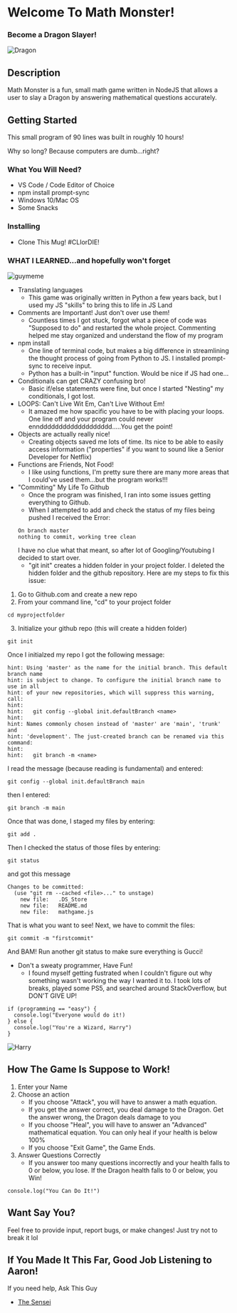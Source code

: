 # Welcome To Math Monster!

### Become a Dragon Slayer!

![Dragon](https://i.ytimg.com/vi/YSejQBtPGZw/hqdefault.jpg)

## Description

Math Monster is a fun, small math game written in NodeJS that allows a user to slay a Dragon by answering mathematical questions accurately. 

## Getting Started

This small program of 90 lines was built in roughly 10 hours!

Why so long? Because computers are dumb...right?

### What You Will Need?

* VS Code / Code Editor of Choice
* npm install prompt-sync
* Windows 10/Mac OS
* Some Snacks

### Installing

* Clone This Mug! #CLIorDIE!

### WHAT I LEARNED...and hopefully won't forget

![guymeme](https://www.adweek.com/wp-content/uploads/2018/07/confused-guy-meme-content-2018-652x367.jpg.webp)

* Translating languages
  * This game was originally written in Python a few years back, but I used my JS "skills" to bring this to life in JS Land
* Comments are Important! Just don't over use them!
  * Countless times I got stuck, forgot what a piece of code was "Supposed to do" and restarted the whole project. Commenting helped me stay organized and understand the flow of my program
* npm install
  * One line of terminal code, but makes a big difference in streamlining the thought process of going from Python to JS. I installed prompt-sync to receive input. 
  * Python has a built-in "input" function. Would be nice if JS had one...
* Conditionals can get CRAZY confusing bro!
  * Basic if/else statements were fine, but once I started "Nesting" my conditionals, I got lost.
* LOOPS: Can't Live Wit Em, Can't Live Without Em!
  * It amazed me how spacific you have to be with placing your loops. One line off and your program could never ennddddddddddddddddddd.....You get the point!
* Objects are actually really nice!
  * Creating objects saved me lots of time. Its nice to be able to easily access information ("properties" if you want to sound like a Senior Developer for Netflix)
* Functions are Friends, Not Food!
  * I like using functions, I'm pretty sure there are many more areas that I could've used them...but the program works!!!
* "Commiting" My Life To Github
  * Once the program was finished, I ran into some issues getting everything to Github. 
  * When I attempted to add and check the status of my files being pushed I received the Error:
  ```
  On branch master
  nothing to commit, working tree clean
  ```
  I have no clue what that meant, so after lot of Googling/Youtubing I decided to start over. 
  * "git init" creates a hidden folder in your project folder. I deleted the hidden folder and the github repository. Here are my steps to fix this issue:
1. Go to Github.com and create a new repo
2. From your command line, "cd" to your project folder
```
cd myprojectfolder
```
3. Initialize your github repo (this will create a hidden folder)
```
git init
```
Once I initialzed my repo I got the following message:
```
hint: Using 'master' as the name for the initial branch. This default branch name
hint: is subject to change. To configure the initial branch name to use in all
hint: of your new repositories, which will suppress this warning, call:
hint: 
hint: 	git config --global init.defaultBranch <name>
hint: 
hint: Names commonly chosen instead of 'master' are 'main', 'trunk' and
hint: 'development'. The just-created branch can be renamed via this command:
hint: 
hint: 	git branch -m <name>
```
I read the message (because reading is fundamental) and entered: 
```
git config --global init.defaultBranch main
```
then I entered: 
```
git branch -m main
```
Once that was done, I staged my files by entering:
```
git add .
```
Then I checked the status of those files by entering:
```
git status
```
and got this message
```
Changes to be committed:
  (use "git rm --cached <file>..." to unstage)
	new file:   .DS_Store
	new file:   README.md
	new file:   mathgame.js
```
That is what you want to see!
Next, we have to commit the files: 
```
git commit -m "firstcommit"
```
And BAM! Run another git status to make sure everything is Gucci!
* Don't a sweaty programmer, Have Fun!
  * I found myself getting fustrated when I couldn't figure out why something wasn't working the way I wanted it to. I took lots of breaks, played some PS5, and searched around StackOverflow, but DON'T GIVE UP! 


```
if (programming == "easy") {
  console.log("Everyone would do it!)
} else {
  console.log("You're a Wizard, Harry")
}
```
![Harry](https://static1.colliderimages.com/wordpress/wp-content/uploads/2021/01/harry-potter-and-the-sorcerers-stone-daniel-radcliffe-social.jpg)

## How The Game Is Suppose to Work!

1. Enter your Name
2. Choose an action
    * If you choose "Attack", you will have to answer a math equation.
    * If you get the answer correct, you deal damage to the Dragon. Get the answer wrong, the Dragon deals damage to you
    * If you choose "Heal", you will have to answer an "Advanced" mathematical equation. You can only heal if your health is below 100%
    * If you choose "Exit Game", the Game Ends.
3. Answer Questions Correctly
    * If you answer too many questions incorrectly and your health falls to 0 or below, you lose. If the Dragon health falls to 0 or below, you Win!
  
```
console.log("You Can Do It!")
```

## Want Say You?

Feel free to provide input, report bugs, or make changes! Just try not to break it lol

## If You Made It This Far, Good Job Listening to Aaron!

If you need help, Ask This Guy

* [The Sensei](https://www.linkedin.com/in/mastermndio/)

